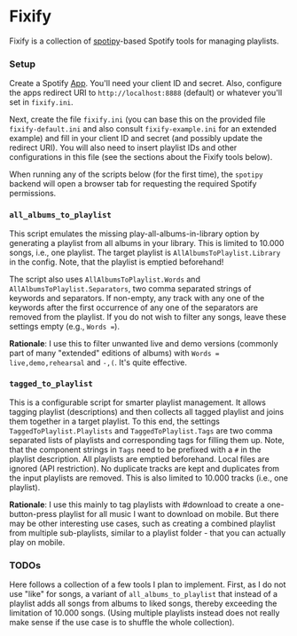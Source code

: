 # Fixify

Fixify is a collection of [spotipy](https://spotipy.readthedocs.io/en/master/)-based Spotify tools for managing playlists.

### Setup

Create a Spotify [App](https://developer.spotify.com/dashboard/). You'll need your client ID and secret. Also, configure the apps redirect URI to `http://localhost:8888` (default) or whatever you'll set in `fixify.ini`.

Next, create the file `fixify.ini` (you can base this on the provided file `fixify-default.ini` and also consult `fixify-example.ini` for an extended example) and fill in your client ID and secret (and possibly update the redirect URI). You will also need to insert playlist IDs and other configurations in this file (see the sections about the Fixify tools below).

When running any of the scripts below (for the first time), the `spotipy` backend will open a browser tab for requesting the required Spotify permissions.

### `all_albums_to_playlist`

This script emulates the missing play-all-albums-in-library option by generating a playlist from all albums in your library. This is limited to 10.000 songs, i.e., one playlist. The target playlist is `AllAlbumsToPlaylist.Library` in the config. Note, that the playlist is emptied beforehand!

The script also uses `AllAlbumsToPlaylist.Words` and `AllAlbumsToPlaylist.Separators`, two comma separated strings of keywords and separators. If non-empty, any track with any one of the keywords after the first occurrence of any one of the separators are removed from the playlist. If you do not wish to filter any songs, leave these settings empty (e.g., `Words =`).

**Rationale**: I use this to filter unwanted live and demo versions (commonly part of many "extended" editions of albums) with `Words = live,demo,rehearsal`  and `-,(`. It's quite effective. 

### `tagged_to_playlist`

This is a configurable script for smarter playlist management. It allows tagging playlist (descriptions) and then collects all tagged playlist and joins them together in a target playlist. To this end, the settings `TaggedToPlaylist.Playlists` and `TaggedToPlaylist.Tags` are two comma separated lists of playlists and corresponding tags for filling them up. Note, that the component strings in `Tags` need to be prefixed with a `#` in the playlist description. All playlists are emptied beforehand. Local files are ignored (API restriction). No duplicate tracks are kept and duplicates from the input playlists are removed. This is also limited to 10.000 tracks (i.e., one playlist).

**Rationale**: I use this mainly to tag playlists with #download to create a one-button-press playlist for all music I want to download on mobile. But there may be other interesting use cases, such as creating a combined playlist from multiple sub-playlists, similar to a playlist folder - that you can actually play on mobile.

### TODOs ###

Here follows a collection of a few tools I plan to implement. First, as I do not use "like" for songs, a variant of `all_albums_to_playlist` that instead of a playlist adds all songs from albums to liked songs, thereby exceeding the limitation of 10.000 songs. (Using multiple playlists instead does not really make sense if the use case is to shuffle the whole collection).